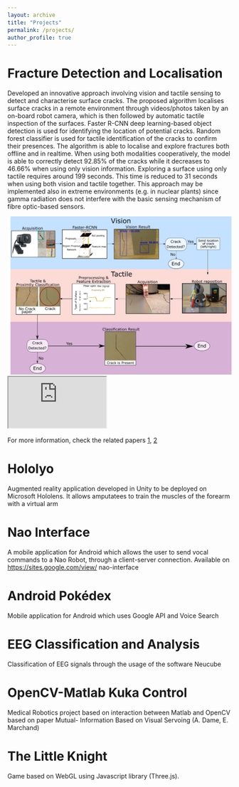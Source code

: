 ```yaml
---
layout: archive
title: "Projects"
permalink: /projects/
author_profile: true
---
```




Fracture Detection and Localisation
======
Developed an innovative approach involving vision and tactile sensing to detect and characterise surface cracks. 
The proposed algorithm localises surface cracks in a remote environment through videos/photos taken by an on-board robot camera, which is then followed by automatic tactile inspection of the surfaces. 
Faster R-CNN deep learning-based object detection is used for identifying the location of potential cracks. 
Random forest classifier is used for tactile identification of the cracks to confirm their presences. 
The algorithm is able to localise and explore fractures both offline and in realtime.
When using both modalities cooperatively, the model is able to correctly detect 92.85% of the cracks while it decreases to 46.66% when using only vision information. 
Exploring a surface using only tactile requires around 199 seconds. This time is reduced to 31 seconds when using both vision and tactile together. 
This approach may be implemented also in extreme environments (e.g. in nuclear plants) since gamma radiation does not interfere with the basic sensing mechanism of fibre optic-based sensors.


<img src="https://github.com/francescapalermo/francescapalermo.github.io/blob/master/_projects/multi_modal_algorithm_horizontal_complete.jpg?raw=true"/>


<iframe width="220" height="115"
src="https://www.youtube.com/embed/UEqlDOTNtKc">
</iframe>

For more information, check the related papers [1](https://www.frontiersin.org/articles/10.3389/frobt.2020.513004/full), [2](https://ieeexplore.ieee.org/abstract/document/9196936)

Hololyo
======
Augmented reality application developed in Unity to be deployed on Microsoft Hololens. 
It allows amputatees to train the
muscles of the forearm with a virtual arm


Nao Interface
======
A mobile application for Android which allows the user to send vocal commands to a
Nao Robot, through a client-server connection. Available on https://sites.google.com/view/
nao-interface

Android Pokédex
======
Mobile application for Android which uses Google API and Voice Search


EEG Classification and Analysis
======
Classification of EEG signals through the usage of the software Neucube


OpenCV-Matlab Kuka Control
======
Medical Robotics project based on interaction between Matlab and OpenCV based on paper Mutual-
Information Based on Visual Servoing (A. Dame, E. Marchand)

The Little Knight
======
Game based on WebGL using Javascript library (Three.js).